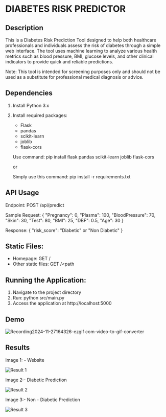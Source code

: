 
# DIABETES RISK PREDICTOR

## Description
This is a Diabetes Risk Prediction Tool designed to help both healthcare professionals and individuals assess the risk of diabetes through a simple web interface. The tool uses machine learning to analyze various health metrics such as blood pressure, BMI, glucose levels, and other clinical indicators to provide quick and reliable predictions.

Note: This tool is intended for screening purposes only and should not be used as a substitute for professional medical diagnosis or advice.


## Dependencies

1. Install Python 3.x
2. Install required packages:
   - Flask
   - pandas
   - scikit-learn
   - joblib
   - flask-cors

   Use command: pip install flask pandas scikit-learn joblib flask-cors

    or

    Simply use this command: pip install -r requirements.txt

## API Usage

Endpoint: POST /api/predict

Sample Request:
{
    "Pregnancy": 0,
    "Plasma": 100,
    "BloodPressure": 70,
    "Skin": 30,
    "Test": 80,
    "BMI": 25,
    "DBF": 0.5,
    "Age": 30
}

Response:
{
    "risk_score": "Diabetic" or "Non Diabetic"
}

Static Files:
------------
- Homepage: GET /
- Other static files: GET /<path


Running the Application:
----------------------
1. Navigate to the project directory
2. Run: python src/main.py
3. Access the application at http://localhost:5000
## Demo




![Recording2024-11-27164326-ezgif com-video-to-gif-converter](https://github.com/user-attachments/assets/1d727adb-5939-40a2-acb3-be1f6c659ea4)
## Results

Image 1: - Website

![Result 1](https://github.com/user-attachments/assets/4c635c65-31cd-4e1e-945a-c26ccbe95f3a)


Image 2:- Diabetic Prediction

![Result 2](https://github.com/user-attachments/assets/440e35b1-ed9c-4662-a178-f6bb0911990a)

Image 3:- Non - Diabetic Prediction

![Result 3](https://github.com/user-attachments/assets/e509be4a-7a9e-4582-9f09-b441efd515d4)
